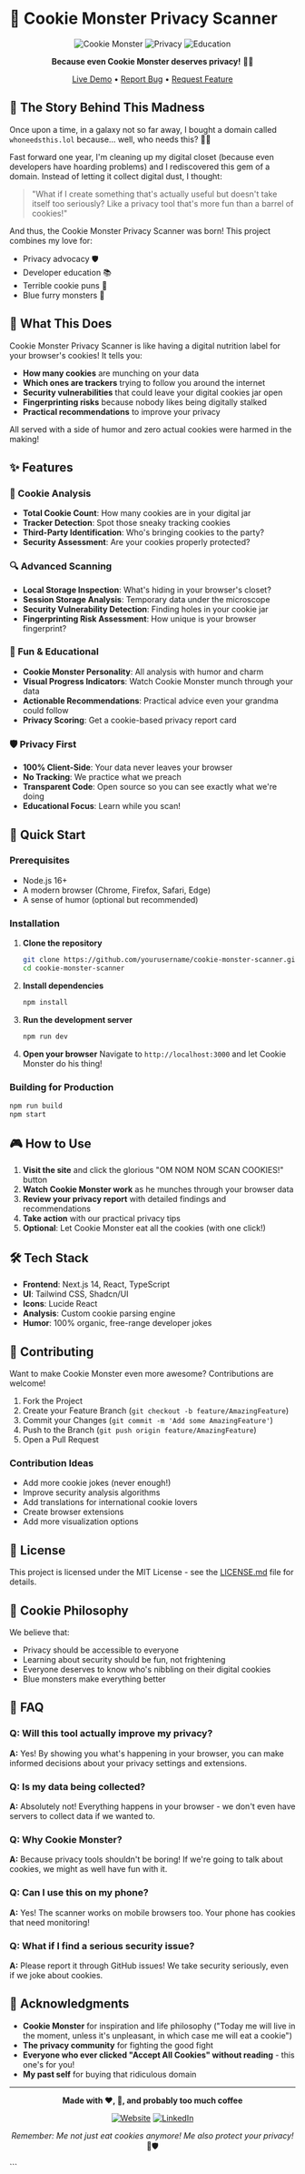 # 🍪 Cookie Monster Privacy Scanner

<div align="center">

![Cookie Monster](https://img.shields.io/badge/Cookie-Monster-blue?style=for-the-badge&logo=cookiecutter&logoColor=white)
![Privacy](https://img.shields.io/badge/Privacy-First-green?style=for-the-badge&logo=lock&logoColor=white)
![Education](https://img.shields.io/badge/Educational-Fun-yellow?style=for-the-badge&logo=graduation-cap&logoColor=white)

**Because even Cookie Monster deserves privacy!** 🕵️‍♂️

[Live Demo](https://whoneedsthis.lol) • [Report Bug](https://github.com/Securegarv20/Cookie-Monster-Browser-Privacy-Checker/issues) • [Request Feature](https://github.com/Securegarv20/Cookie-Monster-Browser-Privacy-Checker/issues)

</div>

## 📖 The Story Behind This Madness

Once upon a time, in a galaxy not so far away, I bought a domain called `whoneedsthis.lol` because... well, who needs this? 🤷‍♂️

Fast forward one year, I'm cleaning up my digital closet (because even developers have hoarding problems) and I rediscovered this gem of a domain. Instead of letting it collect digital dust, I thought:

> "What if I create something that's actually useful but doesn't take itself too seriously? Like a privacy tool that's more fun than a barrel of cookies!"

And thus, the Cookie Monster Privacy Scanner was born! This project combines my love for:

- Privacy advocacy 🛡️
- Developer education 📚
- Terrible cookie puns 🍪
- Blue furry monsters 👾

## 🎯 What This Does

Cookie Monster Privacy Scanner is like having a digital nutrition label for your browser's cookies! It tells you:

- **How many cookies** are munching on your data
- **Which ones are trackers** trying to follow you around the internet
- **Security vulnerabilities** that could leave your digital cookies jar open
- **Fingerprinting risks** because nobody likes being digitally stalked
- **Practical recommendations** to improve your privacy

All served with a side of humor and zero actual cookies were harmed in the making!

## ✨ Features

### 🍪 Cookie Analysis

- **Total Cookie Count**: How many cookies are in your digital jar
- **Tracker Detection**: Spot those sneaky tracking cookies
- **Third-Party Identification**: Who's bringing cookies to the party?
- **Security Assessment**: Are your cookies properly protected?

### 🔍 Advanced Scanning

- **Local Storage Inspection**: What's hiding in your browser's closet?
- **Session Storage Analysis**: Temporary data under the microscope
- **Security Vulnerability Detection**: Finding holes in your cookie jar
- **Fingerprinting Risk Assessment**: How unique is your browser fingerprint?

### 🎨 Fun & Educational

- **Cookie Monster Personality**: All analysis with humor and charm
- **Visual Progress Indicators**: Watch Cookie Monster munch through your data
- **Actionable Recommendations**: Practical advice even your grandma could follow
- **Privacy Scoring**: Get a cookie-based privacy report card

### 🛡️ Privacy First

- **100% Client-Side**: Your data never leaves your browser
- **No Tracking**: We practice what we preach
- **Transparent Code**: Open source so you can see exactly what we're doing
- **Educational Focus**: Learn while you scan!

## 🚀 Quick Start

### Prerequisites

- Node.js 16+
- A modern browser (Chrome, Firefox, Safari, Edge)
- A sense of humor (optional but recommended)

### Installation

1. **Clone the repository**

   ```bash
   git clone https://github.com/yourusername/cookie-monster-scanner.git
   cd cookie-monster-scanner

   ```

2. **Install dependencies**

   ```bash
   npm install
   ```

3. **Run the development server**

   ```bash
   npm run dev
   ```

4. **Open your browser**
   Navigate to `http://localhost:3000` and let Cookie Monster do his thing!

### Building for Production

```bash
npm run build
npm start
```

## 🎮 How to Use

1. **Visit the site** and click the glorious "OM NOM NOM SCAN COOKIES!" button
2. **Watch Cookie Monster work** as he munches through your browser data
3. **Review your privacy report** with detailed findings and recommendations
4. **Take action** with our practical privacy tips
5. **Optional**: Let Cookie Monster eat all the cookies (with one click!)

## 🛠️ Tech Stack

- **Frontend**: Next.js 14, React, TypeScript
- **UI**: Tailwind CSS, Shadcn/UI
- **Icons**: Lucide React
- **Analysis**: Custom cookie parsing engine
- **Humor**: 100% organic, free-range developer jokes

## 🤝 Contributing

Want to make Cookie Monster even more awesome? Contributions are welcome!

1. Fork the Project
2. Create your Feature Branch (`git checkout -b feature/AmazingFeature`)
3. Commit your Changes (`git commit -m 'Add some AmazingFeature'`)
4. Push to the Branch (`git push origin feature/AmazingFeature`)
5. Open a Pull Request

### Contribution Ideas

- Add more cookie jokes (never enough!)
- Improve security analysis algorithms
- Add translations for international cookie lovers
- Create browser extensions
- Add more visualization options

## 📜 License

This project is licensed under the MIT License - see the [LICENSE.md](LICENSE.md) file for details.

## 🍪 Cookie Philosophy

We believe that:

- Privacy should be accessible to everyone
- Learning about security should be fun, not frightening
- Everyone deserves to know who's nibbling on their digital cookies
- Blue monsters make everything better

## 🙋 FAQ

### Q: Will this tool actually improve my privacy?

**A:** Yes! By showing you what's happening in your browser, you can make informed decisions about your privacy settings and extensions.

### Q: Is my data being collected?

**A:** Absolutely not! Everything happens in your browser - we don't even have servers to collect data if we wanted to.

### Q: Why Cookie Monster?

**A:** Because privacy tools shouldn't be boring! If we're going to talk about cookies, we might as well have fun with it.

### Q: Can I use this on my phone?

**A:** Yes! The scanner works on mobile browsers too. Your phone has cookies that need monitoring!

### Q: What if I find a serious security issue?

**A:** Please report it through GitHub issues! We take security seriously, even if we joke about cookies.

## 🎊 Acknowledgments

- **Cookie Monster** for inspiration and life philosophy ("Today me will live in the moment, unless it's unpleasant, in which case me will eat a cookie")
- **The privacy community** for fighting the good fight
- **Everyone who ever clicked "Accept All Cookies" without reading** - this one's for you!
- **My past self** for buying that ridiculous domain

---

<div align="center">

**Made with ❤️, 🍪, and probably too much coffee**

[![Website](https://img.shields.io/badge/Visit-whoneedsthis.lol-blue?style=for-the-badge)](https://whoneedsthis.lol)
[![LinkedIn](https://img.shields.io/badge/Follow-garvkamra-blue?style=for-the-badge&logo=LinkedIn)](https://www.linkedin.com/in/garvkamra/)

_Remember: Me not just eat cookies anymore! Me also protect your privacy!_ 🍪🛡️

</div>
```
